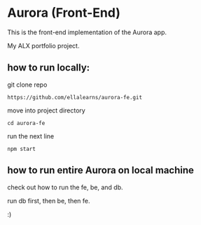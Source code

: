 # Aurora (Front-End)

This is the front-end implementation of the Aurora app.


My ALX portfolio project.


## how to run locally:

git clone repo

````https://github.com/ellalearns/aurora-fe.git````

move into project directory

````cd aurora-fe````

run the next line

````npm start````


## how to run entire Aurora on local machine

check out how to run the fe, be, and db.


run db first, then be, then fe.


:)
